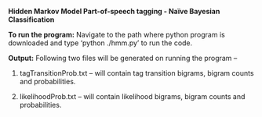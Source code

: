 
**Hidden Markov Model Part-of-speech tagging - Naïve Bayesian Classification**

**To run the program:** Navigate to the path where python program is downloaded and type ‘python ./hmm.py’ to run the code. 

**Output:** Following two files will be generated on running the program –
1.	tagTransitionProb.txt – will contain tag transition bigrams, bigram counts and probabilities.

2.	likelihoodProb.txt – will contain likelihood bigrams, bigram counts and probabilities.
